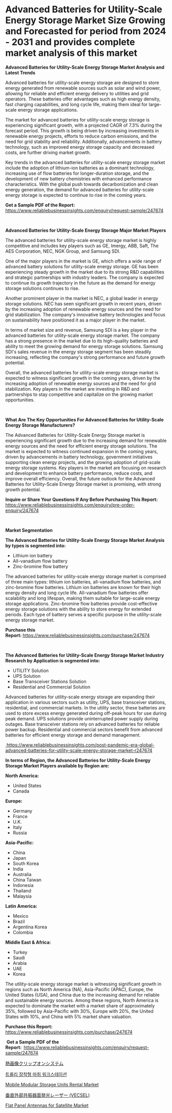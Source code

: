 <p><h1>Advanced Batteries for Utility-Scale Energy Storage Market Size Growing and Forecasted for period from 2024 - 2031 and provides complete market analysis of this market</h1></p><p><strong>Advanced Batteries for Utility-Scale Energy Storage Market Analysis and Latest Trends</strong></p>
<p><p>Advanced batteries for utility-scale energy storage are designed to store energy generated from renewable sources such as solar and wind power, allowing for reliable and efficient energy delivery to utilities and grid operators. These batteries offer advantages such as high energy density, fast charging capabilities, and long cycle life, making them ideal for large-scale energy storage applications.</p><p>The market for advanced batteries for utility-scale energy storage is experiencing significant growth, with a projected CAGR of 7.3% during the forecast period. This growth is being driven by increasing investments in renewable energy projects, efforts to reduce carbon emissions, and the need for grid stability and reliability. Additionally, advancements in battery technology, such as improved energy storage capacity and decreased costs, are further driving market growth.</p><p>Key trends in the advanced batteries for utility-scale energy storage market include the adoption of lithium-ion batteries as a dominant technology, increasing use of flow batteries for longer-duration storage, and the development of new battery chemistries with enhanced performance characteristics. With the global push towards decarbonization and clean energy generation, the demand for advanced batteries for utility-scale energy storage is expected to continue to rise in the coming years.</p></p>
<p><strong>Get a Sample PDF of the Report:&nbsp;</strong> <a href="https://www.reliablebusinessinsights.com/enquiry/request-sample/247674">https://www.reliablebusinessinsights.com/enquiry/request-sample/247674</a></p>
<p>&nbsp;</p>
<p><strong>Advanced Batteries for Utility-Scale Energy Storage Major Market Players</strong></p>
<p><p>The advanced batteries for utility-scale energy storage market is highly competitive and includes key players such as GE, Imergy, ABB, Saft, The AES Corporation, NEC, NGK Group, and Samsung SDI.</p><p>One of the major players in the market is GE, which offers a wide range of advanced battery solutions for utility-scale energy storage. GE has been experiencing steady growth in the market due to its strong R&D capabilities and strategic partnerships with industry leaders. The company is expected to continue its growth trajectory in the future as the demand for energy storage solutions continues to rise.</p><p>Another prominent player in the market is NEC, a global leader in energy storage solutions. NEC has seen significant growth in recent years, driven by the increasing adoption of renewable energy sources and the need for grid stabilization. The company's innovative battery technologies and focus on sustainability have positioned it as a major player in the market.</p><p>In terms of market size and revenue, Samsung SDI is a key player in the advanced batteries for utility-scale energy storage market. The company has a strong presence in the market due to its high-quality batteries and ability to meet the growing demand for energy storage solutions. Samsung SDI's sales revenue in the energy storage segment has been steadily increasing, reflecting the company's strong performance and future growth potential.</p><p>Overall, the advanced batteries for utility-scale energy storage market is expected to witness significant growth in the coming years, driven by the increasing adoption of renewable energy sources and the need for grid stabilization. Key players in the market are investing in R&D and partnerships to stay competitive and capitalize on the growing market opportunities.</p></p>
<p>&nbsp;</p>
<p><strong>What Are The Key Opportunities For Advanced Batteries for Utility-Scale Energy Storage Manufacturers?</strong></p>
<p><p>The Advanced Batteries for Utility-Scale Energy Storage market is experiencing significant growth due to the increasing demand for renewable energy sources and the need for efficient energy storage solutions. The market is expected to witness continued expansion in the coming years, driven by advancements in battery technology, government initiatives supporting clean energy projects, and the growing adoption of grid-scale energy storage systems. Key players in the market are focusing on research and development to enhance battery performance, reduce costs, and improve overall efficiency. Overall, the future outlook for the Advanced Batteries for Utility-Scale Energy Storage market is promising, with strong growth potential.</p></p>
<p><strong>Inquire or Share Your Questions If Any Before Purchasing This Report:</strong> <a href="https://www.reliablebusinessinsights.com/enquiry/pre-order-enquiry/247674">https://www.reliablebusinessinsights.com/enquiry/pre-order-enquiry/247674</a></p>
<p>&nbsp;</p>
<p><strong>Market Segmentation</strong></p>
<p><strong>The Advanced Batteries for Utility-Scale Energy Storage Market Analysis by types is segmented into:</strong></p>
<p><ul><li>Lithium ion battery</li><li>All-vanadium flow battery</li><li>Zinc-bromine flow battery</li></ul></p>
<p><p>The advanced batteries for utility-scale energy storage market is comprised of three main types: lithium ion batteries, all-vanadium flow batteries, and zinc-bromine flow batteries. Lithium ion batteries are known for their high energy density and long cycle life. All-vanadium flow batteries offer scalability and long lifespan, making them suitable for large-scale energy storage applications. Zinc-bromine flow batteries provide cost-effective energy storage solutions with the ability to store energy for extended periods. Each type of battery serves a specific purpose in the utility-scale energy storage market.</p></p>
<p><strong>Purchase this Report:&nbsp;</strong><a href="https://www.reliablebusinessinsights.com/purchase/247674">https://www.reliablebusinessinsights.com/purchase/247674</a></p>
<p>&nbsp;</p>
<p><strong>The Advanced Batteries for Utility-Scale Energy Storage Market Industry Research by Application is segmented into:</strong></p>
<p><ul><li>UTILITY Solution</li><li>UPS Solution</li><li>Base Transceiver Stations Solution</li><li>Residential and Commercial Solution</li></ul></p>
<p><p>Advanced batteries for utility-scale energy storage are expanding their application in various sectors such as utility, UPS, base transceiver stations, residential, and commercial markets. In the utility sector, these batteries are used to store excess energy generated during off-peak hours for use during peak demand. UPS solutions provide uninterrupted power supply during outages. Base transceiver stations rely on advanced batteries for reliable power backup. Residential and commercial sectors benefit from advanced batteries for efficient energy storage and demand management.</p></p>
<p><a href="https://www.reliablebusinessinsights.com/post-pandemic-era-global-advanced-batteries-for-utility-scale-energy-storage-market-r247674">&nbsp;https://www.reliablebusinessinsights.com/post-pandemic-era-global-advanced-batteries-for-utility-scale-energy-storage-market-r247674</a></p>
<p><strong>In terms of Region, the Advanced Batteries for Utility-Scale Energy Storage Market Players available by Region are:</strong></p>
<p>
    <p> <strong> North America: </strong>
        <ul>
            <li>United States</li>
            <li>Canada</li>
        </ul>
        </p> 
    <p> <strong> Europe: </strong>
        <ul>
            <li>Germany</li>
            <li>France</li>
            <li>U.K.</li>
            <li>Italy</li>
            <li>Russia</li>
        </ul>
        </p> 
    <p> <strong> Asia-Pacific: </strong>
        <ul>
            <li>China</li>
            <li>Japan</li>
            <li>South Korea</li>
            <li>India</li>
            <li>Australia</li>
            <li>China Taiwan</li>
            <li>Indonesia</li>
            <li>Thailand</li>
            <li>Malaysia</li>
        </ul>
        </p> 
    <p> <strong> Latin America: </strong>
        <ul>
            <li>Mexico</li>
            <li>Brazil</li>
            <li>Argentina Korea</li>
            <li>Colombia</li>
        </ul>
        </p> 
    <p> <strong> Middle East & Africa: </strong>
        <ul>
            <li>Turkey</li>
            <li>Saudi</li>
            <li>Arabia</li>
            <li>UAE</li>
            <li>Korea</li>
        </ul>
    </p>
    </p>
<p><p>The utility-scale energy storage market is witnessing significant growth in regions such as North America (NA), Asia-Pacific (APAC), Europe, the United States (USA), and China due to the increasing demand for reliable and sustainable energy sources. Among these regions, North America is expected to dominate the market with a market share of approximately 35%, followed by Asia-Pacific with 30%, Europe with 20%, the United States with 10%, and China with 5% market share valuation.</p></p>
<p><strong>Purchase this Report: </strong><a href="https://www.reliablebusinessinsights.com/purchase/247674">https://www.reliablebusinessinsights.com/purchase/247674</a></p>
<p>&nbsp;<strong>Get a Sample PDF of the Report:&nbsp;&nbsp;</strong><a href="https://www.reliablebusinessinsights.com/enquiry/request-sample/247674">https://www.reliablebusinessinsights.com/enquiry/request-sample/247674</a></p>
<p><strong></strong></p>
<p><p><a href="https://github.com/EthanMorar2011/Market-Research-Report-List-2/blob/main/3891561118935.md">熱画像クリップオンシステム</a></p><p><a href="https://github.com/bossladyaries0/Market-Research-Report-List-1/blob/main/5209018126355.md">트롤리 장착형 마취 워크스테이션</a></p><p><a href="https://github.com/thuyvuongpk111/Market-Research-Report-List-1/blob/main/mobile-modular-storage-units-rental-market.md">Mobile Modular Storage Units Rental Market</a></p><p><a href="https://github.com/dzy793153605/Market-Research-Report-List-2/blob/main/4907016118934.md">垂直外部共振器面発光レーザー (VECSEL)</a></p><p><a href="https://github.com/GroverBarry/Market-Research-Report-List-5/blob/main/flat-panel-antennas-for-satellite-market.md">Flat Panel Antennas for Satellite Market</a></p></p>